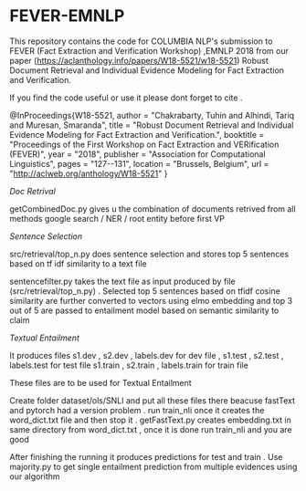 # FEVER-EMNLP
This repository contains the code for COLUMBIA NLP's submission to FEVER (Fact Extraction and Verification Workshop) ,EMNLP 2018 from our paper (https://aclanthology.info/papers/W18-5521/w18-5521)
 Robust Document Retrieval and Individual Evidence Modeling for Fact Extraction and Verification.
 
 If you find the code useful or use it please dont forget to cite .
 
 @InProceedings{W18-5521,
  author = 	"Chakrabarty, Tuhin
		and Alhindi, Tariq
		and Muresan, Smaranda",
  title = 	"Robust Document Retrieval and Individual Evidence Modeling for Fact Extraction and Verification.",
  booktitle = 	"Proceedings of the First Workshop on Fact Extraction and VERification (FEVER)",
  year = 	"2018",
  publisher = 	"Association for Computational Linguistics",
  pages = 	"127--131",
  location = 	"Brussels, Belgium",
  url = 	"http://aclweb.org/anthology/W18-5521"
}

*Doc Retrival*

getCombinedDoc.py gives u the combination of documents retrived from all methods google search / NER / root entity before first VP


*Sentence Selection*

src/retrieval/top_n.py does sentence selection and stores top 5 sentences based on tf idf similarity to a text file

sentencefilter.py takes the text file as input produced by file (src/retrieval/top_n.py) . Selected top 5 sentences based on  tfidf cosine similarity  are further converted to vectors using  elmo embedding and top 3 out of 5 are passed to entailment model based on semantic similarity to claim


*Textual Entailment*

It produces files s1.dev , s2.dev , labels.dev for dev file , s1.test , s2.test , labels.test for test file
s1.train , s2.train , labels.train for train file

These files are to be used for Textual Entailment

Create folder dataset/ols/SNLI and put all these files there
beacuse fastText and pytorch had a version problem . run train_nli once it creates the word_dict.txt file and then stop it .
getFastText.py creates embedding.txt in same directory from word_dict.txt , once it is done
run train_nli and you are good


After finishing the running it produces predictions for test and train .
Use majority.py to get single entailment prediction from multiple evidences using our algorithm 


